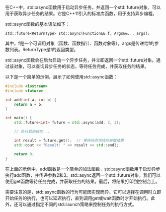 在C++中，std::async函数用于启动异步任务，并返回一个std::future对象，可以用于获取异步任务的结果。它是C++11引入的标准库函数，用于支持异步编程。

std::async函数的基本语法如下：


```std::future<ReturnType> std::async(Function&& f, Args&&... args);```

其中，f是一个可调用对象（函数、函数指针、函数对象等），args是传递给f的参数列表。ReturnType是f的返回类型。

std::async函数会在后台启动一个异步任务，并立即返回一个std::future对象。通过该对象，可以查询异步任务的状态，等待任务完成，并获取任务的结果。

以下是一个简单的示例，展示了如何使用std::async函数：

```c++
#include <iostream>
#include <future>

int add(int a, int b) {
    return a + b;
}

int main() {
    std::future<int> future = std::async(add, 2, 3);

    // 执行其他操作...

    int result = future.get();  // 等待任务完成并获取结果
    std::cout << "Result: " << result << std::endl;

    return 0;
}

```
在上面的示例中，add函数是一个简单的加法函数，std::async函数用于启动异步执行add函数，并传递参数2和3。std::async返回一个std::future对象，我们可以使用get函数等待任务完成，并获取任务的结果。最后，将结果打印到控制台上。

需要注意的是，std::async函数的行为可能因实现而异。它可以选择在调用时立即开始任务的执行，也可以延迟执行，直到调用get或wait函数时才开始执行。此外，还可以通过指定不同的std::launch策略来控制任务的执行方式。
